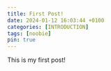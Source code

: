 ```yaml
---
title: First Post!
date: 2024-01-12 16:03:44 +0100
categories: [INTRODUCTION]
tags: [noobie]
pin: true
---
```


This is my first post!
